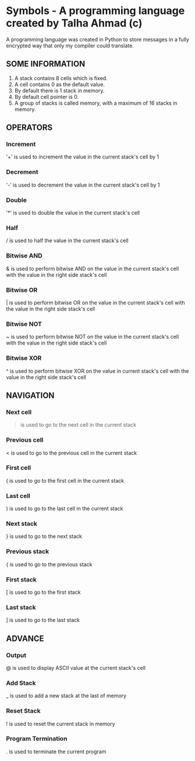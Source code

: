 # Symbols - A programming language created by Talha Ahmad (c)
A programming language was created in Python to store messages in a fully encrypted way that only my compiler could translate.

## SOME INFORMATION

1. A stack contains 8 cells which is fixed.
2. A cell contains 0 as the default value.
3. By default there is 1 stack in memory.
4. By default cell pointer is 0.
5. A group of stacks is called memory, with a maximum of 16 stacks in memory.

## OPERATORS

### Increment

'+' is used to increment the value in the current stack's cell by 1

### Decrement

'-' is used to decrement the value in the current stack's cell by 1

### Double

'*' is used to double the value in the current stack's cell

### Half

/ is used to half the value in the current stack's cell

### Bitwise AND

& is used to perform bitwise AND on the value in the current stack's cell with the value in the right side stack's cell

### Bitwise OR

| is used to perform bitwise OR on the value in the current stack's cell with the value in the right side stack's cell

### Bitwise NOT

~ is used to perform bitwise NOT on the value in the current stack's cell with the value in the right side stack's cell

### Bitwise XOR

^ is used to perform bitwise XOR on the value in current stack's cell with the value in the right side stack's cell

## NAVIGATION

### Next cell

> is used to go to the next cell in the current stack

### Previous cell

< is used to go to the previous cell in the current stack

### First cell

( is used to go to the first cell in the current stack

### Last cell

) is used to go to the last cell in the current stack

### Next stack

} is used to go to the next stack

### Previous stack

{ is used to go to the previous stack

### First stack

[ is used to go to the first stack

### Last stack

] is used to go to the last stack

## ADVANCE

### Output

@ is used to display ASCII value at the current stack's cell

### Add Stack

_ is used to add a new stack at the last of memory

### Reset Stack

! is used to reset the current stack in memory

### Program Termination

. is used to terminate the current program
